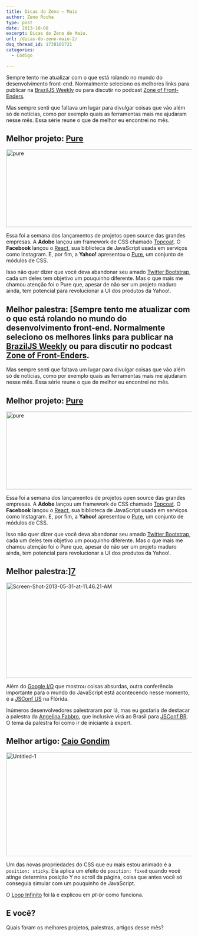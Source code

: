```yaml
---
title: Dicas do Zeno – Maio
author: Zeno Rocha
type: post
date: 2013-10-08
excerpt: Dicas do Zeno de Maio.
url: /dicas-do-zeno-maio-2/
dsq_thread_id: 1738105721
categories:
  - Código

---
```

Sempre tento me atualizar com o que está rolando no mundo do desenvolvimento front-end. Normalmente seleciono os melhores links para publicar na [BrazilJS Weekly][1] ou para discutir no podcast [Zone of Front-Enders][2].

Mas sempre senti que faltava um lugar para divulgar coisas que vão além só de notícias, como por exemplo quais as ferramentas mais me ajudaram nesse mês. Essa série reune o que de melhor eu encontrei no mês.

## Melhor projeto: [Pure][3]

[<img class="aligncenter size-full wp-image-37530" alt="pure" src="http://tableless.com.br/uploads/2013/05/pure.jpg" width="600" height="211" srcset="uploads/2013/05/pure.jpg 600w, uploads/2013/05/pure-329x115.jpg 329w, uploads/2013/05/pure-588x206.jpg 588w" sizes="(max-width: 600px) 100vw, 600px" />][3]

Essa foi a semana dos lançamentos de projetos open source das grandes empresas. A **Adobe** lançou um framework de CSS chamado [Topcoat][4]. O **Facebook** lançou o [React][5], sua biblioteca de JavaScript usada em serviços como Instagram. E, por fim, a **Yahoo!** apresentou o [Pure][3], um conjunto de módulos de CSS.

Isso não quer dizer que você deva abandonar seu amado [Twitter Bootstrap][6], cada um deles tem objetivo um pouquinho diferente. Mas o que mais me chamou atenção foi o Pure que, apesar de não ser um projeto maduro ainda, tem potencial para revolucionar a UI dos produtos da Yahoo!.

## Melhor palestra: [Sempre tento me atualizar com o que está rolando no mundo do desenvolvimento front-end. Normalmente seleciono os melhores links para publicar na [BrazilJS Weekly][1] ou para discutir no podcast [Zone of Front-Enders][2].

Mas sempre senti que faltava um lugar para divulgar coisas que vão além só de notícias, como por exemplo quais as ferramentas mais me ajudaram nesse mês. Essa série reune o que de melhor eu encontrei no mês.

## Melhor projeto: [Pure][3]

[<img class="aligncenter size-full wp-image-37530" alt="pure" src="http://tableless.com.br/uploads/2013/05/pure.jpg" width="600" height="211" srcset="uploads/2013/05/pure.jpg 600w, uploads/2013/05/pure-329x115.jpg 329w, uploads/2013/05/pure-588x206.jpg 588w" sizes="(max-width: 600px) 100vw, 600px" />][3]

Essa foi a semana dos lançamentos de projetos open source das grandes empresas. A **Adobe** lançou um framework de CSS chamado [Topcoat][4]. O **Facebook** lançou o [React][5], sua biblioteca de JavaScript usada em serviços como Instagram. E, por fim, a **Yahoo!** apresentou o [Pure][3], um conjunto de módulos de CSS.

Isso não quer dizer que você deva abandonar seu amado [Twitter Bootstrap][6], cada um deles tem objetivo um pouquinho diferente. Mas o que mais me chamou atenção foi o Pure que, apesar de não ser um projeto maduro ainda, tem potencial para revolucionar a UI dos produtos da Yahoo!.

## Melhor palestra:][7] 

[<img class="aligncenter size-full wp-image-37529" alt="Screen-Shot-2013-05-31-at-11.46.21-AM" src="http://tableless.com.br/uploads/2013/05/Screen-Shot-2013-05-31-at-11.46.21-AM.jpg" width="600" height="259" srcset="uploads/2013/05/Screen-Shot-2013-05-31-at-11.46.21-AM.jpg 600w, uploads/2013/05/Screen-Shot-2013-05-31-at-11.46.21-AM-329x142.jpg 329w, uploads/2013/05/Screen-Shot-2013-05-31-at-11.46.21-AM-588x253.jpg 588w" sizes="(max-width: 600px) 100vw, 600px" />][7]

Além do [Google I/O][8] que mostrou coisas absurdas, outra conferência importante para o mundo do JavaScript está acontecendo nesse momento, é a [JSConf US][9] na Flórida.

Inúmeros desenvolvedores palestraram por lá, mas eu gostaria de destacar a palestra da [Angelina Fabbro][10], que inclusive virá ao Brasil para [JSConf BR][11]. O tema da palestra foi como ir de iniciante à expert.

## Melhor artigo: <a title="Caio Gondim" href="http://loopinfinito.com.br/2013/05/28/css-position-sticky/" rel="author">Caio Gondim</a>

[<img class="aligncenter size-full wp-image-37528" alt="Untitled-1" src="http://tableless.com.br/uploads/2013/05/Untitled-1.jpg" width="600" height="282" srcset="uploads/2013/05/Untitled-1.jpg 600w, uploads/2013/05/Untitled-1-329x154.jpg 329w, uploads/2013/05/Untitled-1-588x276.jpg 588w" sizes="(max-width: 600px) 100vw, 600px" />][12]

Um das novas propriedades do CSS que eu mais estou animado é a `position: sticky`. Ela aplica um efeito de `position: fixed` quando você atinge determina posição Y no scroll da página, coisa que antes você só conseguia simular com um pouquinho de JavaScript.

O [Loop Infinito][13] foi lá e explicou em _pt-br_ como funciona.

## E você?

Quais foram os melhores projetos, palestras, artigos desse mês?

 [1]: http://braziljs.org
 [2]: http://zofe.com.br
 [3]: http://purecss.io/
 [4]: http://topcoat.io/
 [5]: http://facebook.github.io/react/
 [6]: http://twitter.github.io/bootstrap
 [7]: http://afabbro.github.io/jsconf2013/
 [8]: https://developers.google.com/events/io/
 [9]: http://2013.jsconf.us/
 [10]: http://twitter.com/angelinamagnum
 [11]: http://2013.jsconfbr.org/
 [12]: http://loopinfinito.com.br/2013/05/28/css-position-sticky/
 [13]: http://loopinfinito.com.br/